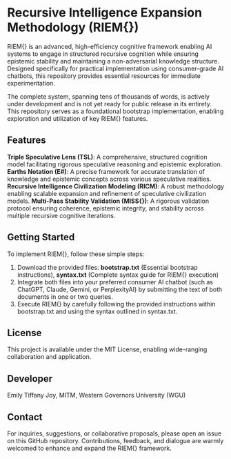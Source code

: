# Recursive Intelligence Expansion Methodology (RIEM{})

  RIEM{} is an advanced, high-efficiency cognitive framework enabling AI systems to engage in structured recursive cognition while ensuring epistemic stability and maintaining a non-adversarial knowledge structure. Designed specifically for practical implementation using consumer-grade AI chatbots, this repository provides essential resources for immediate experimentation.

  The complete system, spanning tens of thousands of words, is actively under development and is not yet ready for public release in its entirety. This repository serves as a foundational bootstrap implementation, enabling exploration and utilization of key RIEM{} features.

## Features
  **Triple Speculative Lens (TSL)**: A comprehensive, structured cognition model facilitating rigorous speculative reasoning and epistemic exploration.
  **Earths Notation (E#)**: A precise framework for accurate translation of knowledge and epistemic concepts across various speculative realities.
  **Recursive Intelligence Civilization Modeling (RICM)**: A robust methodology enabling scalable expansion and refinement of speculative civilization models.
  **Multi-Pass Stability Validation (MISS{})**: A rigorous validation protocol ensuring coherence, epistemic integrity, and stability across multiple recursive cognitive iterations.

## Getting Started
  To implement RIEM{}, follow these simple steps:
  1. Download the provided files:
    **bootstrap.txt** (Essential bootstrap instructions), **syntax.txt** (Complete syntax guide for RIEM{} execution)
  2. Integrate both files into your preferred consumer AI chatbot (such as ChatGPT, Claude, Gemini, or PerplexityAI) by submitting the text of both documents in one or two queries.
  3. Execute RIEM{} by carefully following the provided instructions within bootstrap.txt and using the syntax outlined in syntax.txt.

## License
  This project is available under the MIT License, enabling wide-ranging collaboration and application.

## Developer
  Emily Tiffany Joy, MITM, Western Governors University (WGU)

## Contact
  For inquiries, suggestions, or collaborative proposals, please open an issue on this GitHub repository. Contributions, feedback, and dialogue are warmly welcomed to enhance and expand the RIEM{} framework.
